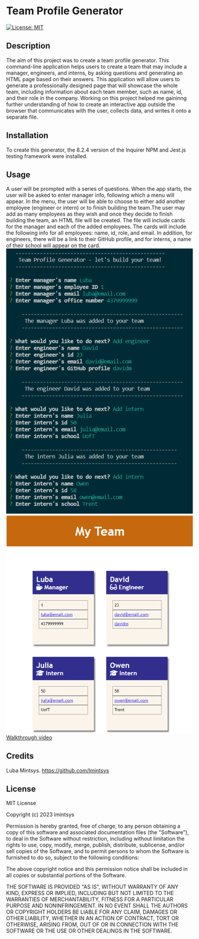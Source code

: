 # Team Profile Generator

[![License: MIT](https://img.shields.io/badge/License-MIT-yellow.svg)](https://opensource.org/licenses/MIT)

## Description

The aim of this project was to create a team profile generator. This command-line application helps users to create a team that may include a manager, engineers, and interns, by asking questions and generating an HTML page based on their answers. This application will allow users to generate a professionally designed page that will showcase the whole team, including information about each team member, such as name, id, and their role in the company. Working on this project helped me gaininng further understanding of how to create an interactive app outside the browser that communicates with the user, collects data, and writes it onto a separate file.

## Installation

To create this generator, the 8.2.4 version of the Inquirer NPM and Jest.js testing framework were installed.

## Usage

A user will be prompted with a series of questions. When the app starts, the user will be asked to enter manager info, following which a menu will appear. In the menu, the user will be able to choose to either add another employee (engineer or intern) or to finish building the team.The user may add as many employees as they wish and once they decide to finish building the team, an HTML file will be created. The file will include cards for the manager and each of the added employees. The cards will include the following info for all employees: name, id, role, and email. In addition, for engineers, there will be a link to their GitHub profile, and for interns, a name of their school will appear on the card.  
![questions](assets/questions.png)  
![team page](assets/team-page.png)  
[Walkthrough video](https://watch.screencastify.com/v/XSus5j0BOUJ7G43HSjo3)

## Credits

Luba Mintsys. https://github.com/lmintsys

## License

MIT License

Copyright (c) 2023 lmintsys

Permission is hereby granted, free of charge, to any person obtaining a copy
of this software and associated documentation files (the "Software"), to deal
in the Software without restriction, including without limitation the rights
to use, copy, modify, merge, publish, distribute, sublicense, and/or sell
copies of the Software, and to permit persons to whom the Software is
furnished to do so, subject to the following conditions:

The above copyright notice and this permission notice shall be included in all
copies or substantial portions of the Software.

THE SOFTWARE IS PROVIDED "AS IS", WITHOUT WARRANTY OF ANY KIND, EXPRESS OR
IMPLIED, INCLUDING BUT NOT LIMITED TO THE WARRANTIES OF MERCHANTABILITY,
FITNESS FOR A PARTICULAR PURPOSE AND NONINFRINGEMENT. IN NO EVENT SHALL THE
AUTHORS OR COPYRIGHT HOLDERS BE LIABLE FOR ANY CLAIM, DAMAGES OR OTHER
LIABILITY, WHETHER IN AN ACTION OF CONTRACT, TORT OR OTHERWISE, ARISING FROM,
OUT OF OR IN CONNECTION WITH THE SOFTWARE OR THE USE OR OTHER DEALINGS IN THE
SOFTWARE.
